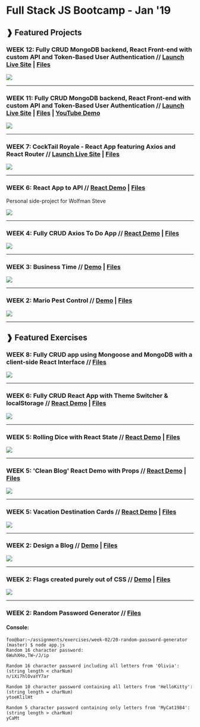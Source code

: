 # Full Stack JS Bootcamp - Jan '19
## &#10097; Featured Projects

### WEEK 12: Fully CRUD MongoDB backend, React Front-end with custom API and Token-Based User Authentication // <a href="https://attache-portfolio.herokuapp.com/">Launch Live Site</a> | <a href="https://github.com/AniTurner/full-stack-group-project">Files</a>

<a href="https://attache-portfolio.herokuapp.com/"><img src="https://github.com/AniTurner/full-stack-group-project/raw/master/screenshot-3.png"></a>

<hr />

### WEEK 11: Fully CRUD MongoDB backend, React Front-end with custom API and Token-Based User Authentication // <a href="https://daily-tarot-reader.herokuapp.com">Launch Live Site</a> | <a href="https://github.com/yummywakame/daily-tarot">Files</a> | <a href="https://www.youtube.com/watch?v=pbbEjv3gvoo">YouTube Demo</a>

<a href="https://daily-tarot-reader.herokuapp.com"><img src="https://github.com/yummywakame/daily-tarot/raw/master/screenshot.png"></a>

<hr />

### WEEK 7: CockTail Royale - React App featuring Axios and React Router // <a href="https://cocktail-royale.surge.sh">Launch Live Site</a> | <a href="https://github.com/yummywakame/V-School-Assignments/tree/master/projects/week-07/cocktail-royale">Files</a>

<a href="https://cocktail-royale.surge.sh"><img src="https://github.com/yummywakame/V-School-Assignments/raw/master/projects/week-07/cocktail-royale/screenshot.png"></a>

<hr />

### WEEK 6: React App to API // <a href="https://wolfman-the-legend.surge.sh/">React Demo</a> | <a href="https://github.com/yummywakame/V-School-Assignments/tree/master/projects/week-06/wolfman-the-legend">Files</a>
Personal side-project for Wolfman Steve

<a href="https://wolfman-the-legend.surge.sh/"><img src="https://github.com/yummywakame/V-School-Assignments/raw/master/projects/week-06/wolfman-the-legend/screenshot.png"></a>

<hr />

### WEEK 4: Fully CRUD Axios To Do App // <a href="https://yw-todo-list.surge.sh/">React Demo</a> | <a href="https://github.com/yummywakame/V-School-Assignments/tree/master/projects/week-04/axios-to-do-project">Files</a>

<a href="https://yw-todo-list.surge.sh/"><img src="https://github.com/yummywakame/V-School-Assignments/raw/master/projects/week-04/axios-to-do-project/screenshot.png"></a>

<hr />

### WEEK 3: Business Time // <a href="https://yw-business-time.surge.sh/">Demo</a> | <a href="https://github.com/yummywakame/V-School-Assignments/blob/master/projects/week-03/business-time/">Files</a>

<a href="https://yw-business-time.surge.sh/"><img src="https://github.com/yummywakame/V-School-Assignments/blob/master/projects/week-03/business-time/screenshot2.png"></a>

<hr />

### WEEK 2: Mario Pest Control // <a href="https://yw-mario-pest-control.surge.sh">Demo</a> | <a href="https://github.com/yummywakame/V-School-Assignments/tree/master/projects/week-02/mario-pest-control">Files</a>

<a href="https://yw-mario-pest-control.surge.sh"><img src="https://raw.githubusercontent.com/yummywakame/V-School-Assignments/master/projects/week-02/mario-pest-control/screenshot.png"></a>

<hr />

## &#10097; Featured Exercises
### WEEK 8: Fully CRUD app using Mongoose and MongoDB with a client-side React Interface // <a href="https://github.com/yummywakame/original-bounty-hunter">Files</a>

<img src="https://raw.githubusercontent.com/yummywakame/original-bounty-hunter/screenshot3.png">

<hr />

### WEEK 6: Fully CRUD React App with Theme Switcher & localStorage // <a href="https://yw-cats.surge.sh/">React Demo</a> | <a href="https://github.com/yummywakame/V-School-Assignments/blob/master/exercises/week-06/07-things/">Files</a>

<a href="https://yw-cats.surge.sh/"><img src="https://github.com/yummywakame/V-School-Assignments/raw/master/exercises/week-06/07-things/screenshot.png"><a/>

<hr />

### WEEK 5: Rolling Dice with React State // <a href="https://yw-yahtzee-dicebox.surge.sh/">React Demo</a> | <a href="https://github.com/yummywakame/V-School-Assignments/tree/master/exercises/week-05/10-rolling-dice-react-state">Files</a>

<a href="https://yw-yahtzee-dicebox.surge.sh/"><img src="https://github.com/yummywakame/V-School-Assignments/blob/master/exercises/week-05/10-rolling-dice-react-state/screenshot.png"></a>

<hr />

### WEEK 5: 'Clean Blog' React Demo with Props // <a href="https://yw-clean-blog-react.surge.sh/">React Demo</a> | <a href="https://github.com/yummywakame/V-School-Assignments/blob/master/exercises/week-05/07-blog-props/README.md">Files</a>

<a href="https://yw-clean-blog-react.surge.sh/"><img src="https://github.com/yummywakame/V-School-Assignments/raw/master/exercises/week-05/07-blog-props/screenshot.png"></a>

<hr />

### WEEK 5: Vacation Destination Cards // <a href="https://yw-react-vacation-spots.surge.sh/">React Demo</a> | <a href="https://github.com/yummywakame/V-School-Assignments/tree/master/exercises/week-05/06-vacation-spots-using-props-and-map">Files</a>

<a href="https://yw-react-vacation-spots.surge.sh/"><img src="https://github.com/yummywakame/V-School-Assignments/raw/master/exercises/week-05/06-vacation-spots-using-props-and-map/screenshot.png"></a>

<hr />

### WEEK 2: Design a Blog // <a href="https://yw-quick-blog.surge.sh/">Demo</a> | <a href="https://github.com/yummywakame/V-School-Assignments/tree/master/exercises/week-02/07-design-a-blog">Files</a>

<a href="https://yw-quick-blog.surge.sh/"><img src="https://raw.githubusercontent.com/yummywakame/V-School-Assignments/master/exercises/week-02/07-design-a-blog/screenshot.png"></a>
  
<hr />

### WEEK 2: Flags created purely out of CSS // <a href="https://yw-css-flags.surge.sh/">Demo</a> | <a href="https://github.com/yummywakame/V-School-Assignments/tree/master/exercises/week-02/08-css-flags">Files</a>

<a href="https://yw-css-flags.surge.sh/"><img src="https://raw.githubusercontent.com/yummywakame/V-School-Assignments/master/exercises/week-02/08-css-flags/screenshot.png"></a>

<hr />

### WEEK 2: Random Password Generator // <a href="https://github.com/yummywakame/V-School-Assignments/tree/master/exercises/week-02/20-random-password-generator">Files</a>

#### Console:
```console
foo@bar:~/assignments/exercises/week-02/20-random-password-generator (master) $ node app.js
Random 16 character password:
6WuhXHo,TW~/J/ip

Random 16 character password including all letters from 'Olivia':
(string length < charNum)
n/iXi7hlOvaYY7ar

Random 10 character password containing all letters from 'HelloKitty':
(string length = charNum)
ytoeKlilHt

Random 5 character password containing only letters from 'MyCat1984':
(string length > charNum)
yCaMt
```
